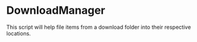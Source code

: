 # DownloadManager
This script will help file items from a download folder into their respective locations.
